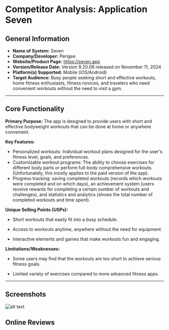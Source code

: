 # Competitor Analysis: Application Seven 
## General Information 
- **Name of System:** Seven 
- **Company/Developer:** Perigee
- **Website/Product Page:** https://seven.app
- **Version/Release Date:** Version 9.20.06 released on November 11, 2024
- **Platform(s) Supported:** Mobile (iOS/Android)
- **Target Audience:** Busy people seeking short and effective workouts, home fitness enthusiasts, fitness novices, and travelers who need convenient workouts without the need to visit a gym.

--- 
## Core Functionality 

**Primary Purpose:** 
The app is designed to provide users with short and effective bodyweight workouts that can be done at home or anywhere convenient.

**Key Features:** 
- Personalized workouts: Individual workout plans designed for the user's fitness level, goals, and preferences.
- Customizable workout programs: The ability to choose exercises for different body parts or perform full-body comprehensive workouts. (Unfortunately, this mostly applies to the paid version of the app).
- Progress tracking: saving completed workouts (records which workouts were completed and on which days), an achievement system (users receive rewards for completing a certain number of workouts and challenges), and statistics and analytics (shows the total number of completed workouts and time spent). 

**Unique Selling Points (USPs):**

- Short workouts that easily fit into a busy schedule.

- Access to workouts anytime, anywhere without the need for equipment.

- Interactive elements and games that make workouts fun and engaging.

**Limitations/Weaknesses:** 

- Some users may find that the workouts are too short to achieve serious fitness goals.

- Limited variety of exercises compared to more advanced fitness apps. 

---

## Screenshots
![alt text]( ![im1](https://github.com/user-attachments/assets/7b040035-cf4a-4b5a-95e6-835eb77e200d)
"Title")



## Online Reviews
